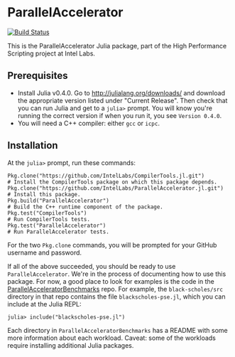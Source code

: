 # ParallelAccelerator

[![Build Status](https://magnum.travis-ci.com/IntelLabs/ParallelAccelerator.jl.svg?token=149Z9PxxcSTNz1n9bRpz&branch=master)](https://magnum.travis-ci.com/IntelLabs/ParallelAccelerator.jl)

This is the ParallelAccelerator Julia package, part of the High
Performance Scripting project at Intel Labs.

## Prerequisites

  * Install Julia v0.4.0.  Go to http://julialang.org/downloads/ and
    download the appropriate version listed under "Current Release".
    Then check that you can run Julia and get to a `julia>` prompt.
    You will know you're running the correct version if when you run
    it, you see `Version 0.4.0`.
  * You will need a C++ compiler: either `gcc` or `icpc`.

## Installation

At the `julia>` prompt, run these commands:

``` .julia
Pkg.clone("https://github.com/IntelLabs/CompilerTools.jl.git")        # Install the CompilerTools package on which this package depends.
Pkg.clone("https://github.com/IntelLabs/ParallelAccelerator.jl.git")  # Install this package.
Pkg.build("ParallelAccelerator")                                      # Build the C++ runtime component of the package.
Pkg.test("CompilerTools")                                             # Run CompilerTools tests.
Pkg.test("ParallelAccelerator")                                       # Run ParallelAccelerator tests.
```

For the two `Pkg.clone` commands, you will be prompted for your GitHub
username and password.
 
If all of the above succeeded, you should be ready to use
`ParallelAccelerator`.  We're in the process of documenting how to use
this package.  For now, a good place to look for examples is the code
in the
[ParallelAcceleratorBenchmarks](https://github.com/IntelLabs/ParallelAcceleratorBenchmarks)
repo.  For example, the `black-scholes/src` directory in that repo
contains the file `blackscholes-pse.jl`, which you can include at the
Julia REPL:

```
julia> include("blackscholes-pse.jl")
```

Each directory in `ParallelAcceleratorBenchmarks` has a README with
some more information about each workload.  Caveat: some of the
workloads require installing additional Julia packages.
